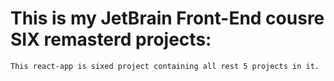 # This is my JetBrain Front-End cousre SIX remasterd projects:
    This react-app is sixed project containing all rest 5 projects in it.
